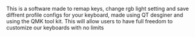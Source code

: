 This is a software made to remap keys, change rgb light setting and save diffrent profile configs for your keyboard, made using QT desginer and using the QMK tool kit. This will allow users to have full freedom to customize our keyboards with no limits

